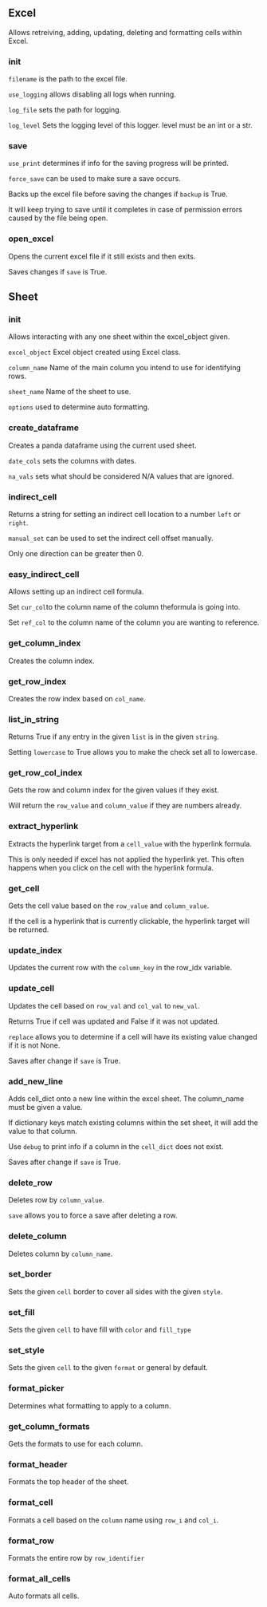 

## Excel
Allows retreiving, adding, updating, deleting and formatting cells within Excel.


### __init__
`filename` is the path to the excel file.

`use_logging` allows disabling all logs when running.

`log_file` sets the path for logging.

`log_level` Sets the logging level of this logger.
level must be an int or a str.

### save
`use_print` determines if info for the saving progress will be printed.

`force_save` can be used to make sure a save occurs.

Backs up the excel file before saving the changes if `backup` is True.

It will keep trying to save until it completes in case of permission
errors caused by the file being open.

### open_excel
Opens the current excel file if it still exists and then exits.

Saves changes if `save` is True.

## Sheet


### __init__
Allows interacting with any one sheet within the excel_object given.

`excel_object` Excel object created using Excel class.

`column_name` Name of the main column you intend to use for
identifying rows.

`sheet_name` Name of the sheet to use.

`options` used to determine auto formatting.

### create_dataframe
Creates a panda dataframe using the current used sheet.

`date_cols` sets the columns with dates.

`na_vals` sets what should be considered N/A values that are ignored.

### indirect_cell
Returns a string for setting an indirect cell location to
a number `left` or `right`.

`manual_set` can be used to set the indirect cell offset manually.

Only one direction can be greater then 0.

### easy_indirect_cell
Allows setting up an indirect cell formula.

Set `cur_col`to the column name of the column theformula is going
into.

Set `ref_col` to the column name of the column you are wanting
to reference.

### get_column_index
Creates the column index.

### get_row_index
Creates the row index based on `col_name`.

### list_in_string
Returns True if any entry in the given `list` is in the given `string`.

Setting `lowercase` to True allows you to make the check
set all to lowercase.

### get_row_col_index
Gets the row and column index for the given values if they exist.

Will return the `row_value` and `column_value` if they are
numbers already.

### extract_hyperlink
Extracts the hyperlink target from a `cell_value` with the hyperlink
formula.

This is only needed if excel has not applied the hyperlink yet.
This often happens when you click on the cell with the hyperlink
formula.

### get_cell
Gets the cell value based on the `row_value` and `column_value`.

If the cell is a hyperlink that is currently clickable,
the hyperlink target will be returned.

### update_index
Updates the current row with the `column_key` in the row_idx variable.

### update_cell
Updates the cell based on `row_val` and `col_val` to `new_val`.

Returns True if cell was updated and False if it was not updated.

`replace` allows you to determine if a cell will have its
existing value changed if it is not None.

Saves after change if `save` is True.

### add_new_line
Adds cell_dict onto a new line within the excel sheet.
The column_name must be given a value.

If dictionary keys match existing columns within the set sheet,
it will add the value to that column.

Use `debug` to print info if a column in the `cell_dict` does not exist.

Saves after change if `save` is True.

### delete_row
Deletes row by `column_value`.

`save` allows you to force a save after deleting a row.

### delete_column
Deletes column by `column_name`.

### set_border
Sets the given `cell` border to cover all sides with the given `style`.

### set_fill
Sets the given `cell` to have fill with `color` and `fill_type`

### set_style
Sets the given `cell` to the given `format` or general by default.

### format_picker
Determines what formatting to apply to a column.

### get_column_formats
Gets the formats to use for each column.

### format_header
Formats the top header of the sheet.

### format_cell
Formats a cell based on the `column` name using `row_i` and `col_i`.

### format_row
Formats the entire row by `row_identifier`

### format_all_cells
Auto formats all cells.
